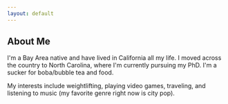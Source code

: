 ```yaml
---
layout: default
---
```


## About Me

I'm a Bay Area native and have lived in California all my life. I moved across the country to North Carolina, where I'm currently pursuing my PhD. I'm a sucker for boba/bubble tea and food.

My interests include weightlifting, playing video games, traveling, and listening to music (my favorite genre right now is city pop).
